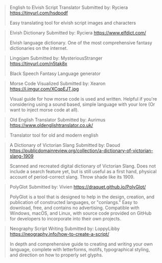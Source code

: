 > English to Elvish Script Translator
> Submitted by: Ryciera 
> <https://tinyurl.com/hsdpodf>
>  
> Easy translating tool for elvish script images and characters

> Elvish Dictionary
> Submitted by: Ryciera 
> <https://www.elfdict.com/>
>  
> Elvish language dictionary. One of the most comprehensive fantasy dictionaries on the internet.

> Lingojam
> Submitted by: MysteriousStranger
> <https://tinyurl.com/n5tak8x>
>  
> Black Speech Fantasy Language generator

> Morse Code Visualized
> Submitted by: Xearon 
> <https://i.imgur.com/XCqpEJT.jpg>
>  
> Visual guide for how morse code is used and written. Helpful if you're considering using a sound based, simple language with your lore (Or want to inject morse code at all).

> Old English Translator
> Submitted by: Aurimus
> <https://www.oldenglishtranslator.co.uk/>
> 
> Translator tool for old and modern english

> A Dictionary of Victorian Slang
> Submitted by: Daoud
> <https://publicdomainreview.org/collection/a-dictionary-of-victorian-slang-1909>
> 
> Scanned and recreated digital dictionary of Victorian Slang. Does not include a search feature yet, but is still useful as a first hand, physical account of period-correct slang. Throw shade like its 1909.

> PolyGlot
> Submitted by: Vivien
> <https://draquet.github.io/PolyGlot/>
> 
> PolyGlot is a tool that is designed to help in the design, creation, and publication of constructed languages, or "conlangs." Easy to download, free, and contains no advertising. Compatible with Windows, macOS, and Linux, with source code provided on GitHub for developers to incorporate into their own projects.

> Neography Script Writing
> Submitted by: LoppyLibby
> <https://neography.info/how-to-create-a-script/>
> 
> In depth and comprehensive guide to creating and writing your own language, complete with letterforms, motifs, typographical styling, and direction on how to properly set glyphs.

